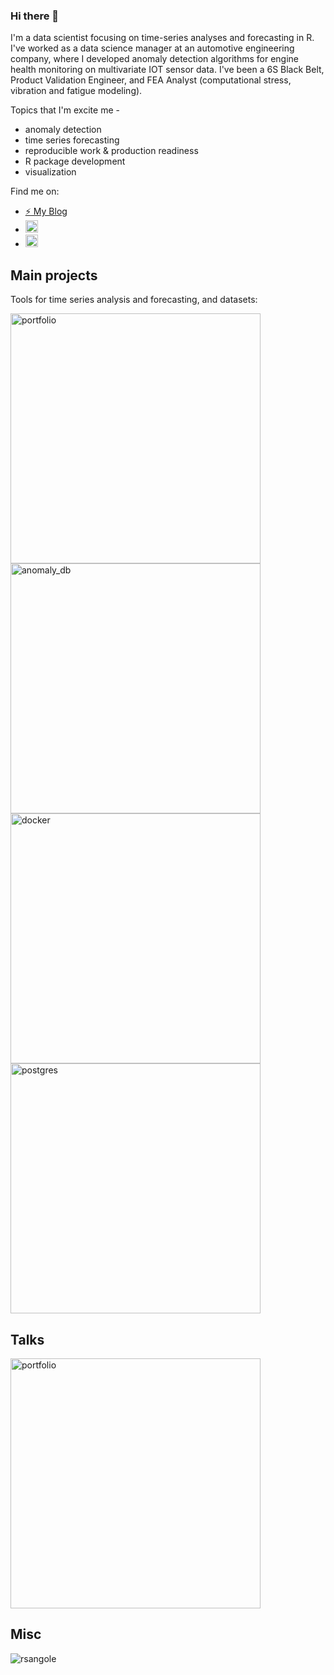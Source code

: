 ### Hi there 👋

I'm a data scientist focusing on time-series analyses and forecasting in R. I've worked as a data science manager at an automotive engineering company, where I developed anomaly detection algorithms for engine health monitoring on multivariate IOT sensor data. I've been a 6S Black Belt, Product Validation Engineer, and FEA Analyst (computational stress, vibration and fatigue modeling).

Topics that I'm excite me -
* anomaly detection
* time series forecasting
* reproducible work & production readiness
* R package development
* visualization

Find me on:
- [:zap: My Blog](http://www.rsangole.com)
- [<img src="https://raw.githubusercontent.com/rahuldkjain/github-profile-readme-generator/master/src/images/icons/Social/twitter.svg" alt="twitter" width="20"/>](https://twitter.com/rsangole)
- [<img src="https://raw.githubusercontent.com/rahuldkjain/github-profile-readme-generator/master/src/images/icons/Social/linked-in-alt.svg" alt="linkedin" width="20"/>](https://www.linkedin.com/in/rahulsangole/)

## Main projects

Tools for time series analysis and forecasting, and datasets:
<p align="left">
  <a href="https://github.com/rsangole/portfolio"><img width="400" src="https://github-readme-stats.vercel.app/api/pin/?username=rsangole&repo=portfolio&theme=react&bg_color=1F222E&title_color=F85D7F&icon_color=F8D866&hide_border=true&show_icons=false" alt="portfolio"></a>
  <a href="https://github.com/rsangole/anomaly_db"><img width="400" src="https://github-readme-stats.vercel.app/api/pin/?username=rsangole&repo=anomaly_db&theme=react&bg_color=1F222E&title_color=F85D7F&icon_color=F8D866&hide_border=true&show_icons=false" alt="anomaly_db"></a>
  <a href="https://github.com/rsangole/docker"><img width="400" src="https://github-readme-stats.vercel.app/api/pin/?username=rsangole&repo=docker&theme=react&bg_color=1F222E&title_color=F85D7F&icon_color=F8D866&hide_border=true&show_icons=false" alt="docker"></a>
  <a href="https://github.com/rsangole/postgres"><img width="400" src="https://github-readme-stats.vercel.app/api/pin/?username=rsangole&repo=postgres&theme=react&bg_color=1F222E&title_color=F85D7F&icon_color=F8D866&hide_border=true&show_icons=false" alt="postgres"></a>
</p>

## Talks
<p align="left">
  <a href="https://github.com/rsangole/user2022-r-for-docker"><img width="400" src="https://github-readme-stats.vercel.app/api/pin/?username=rsangole&repo=user2022-r-for-docker&theme=react&bg_color=1F222E&title_color=F85D7F&icon_color=F8D866&hide_border=true&show_icons=false" alt="portfolio"></a>
</p>

## Misc

<p align="left"> <img src="https://github-readme-stats.vercel.app/api?username=rsangole&hide=java,html,tex&theme=react&bg_color=1F222E&title_color=F85D7F&icon_color=F8D866&hide_border=true&langs_count=4)" alt="rsangole" />
